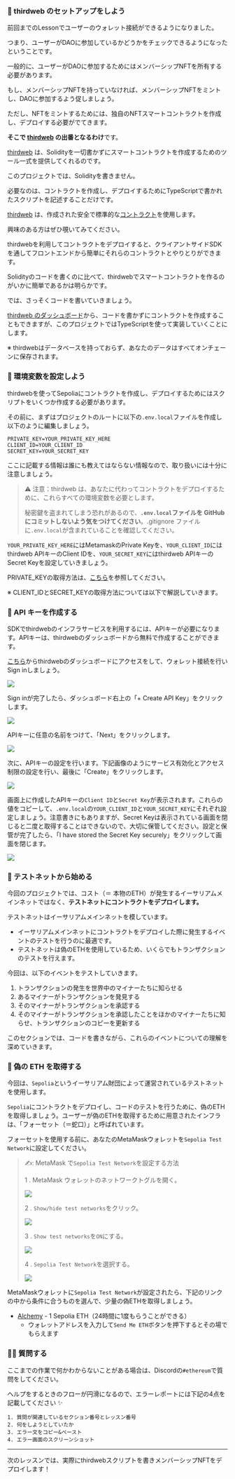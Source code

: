 ### 🍪 thirdweb のセットアップをしよう

前回までのLessonでユーザーのウォレット接続ができるようになりました。

つまり、ユーザーがDAOに参加しているかどうかをチェックできるようになったということです。

一般的に、ユーザーがDAOに参加するためにはメンバーシップNFTを所有する必要があります。

もし、メンバーシップNFTを持っていなければ、メンバーシップNFTをミントし、DAOに参加するよう促しましょう。

ただし、NFTをミントするためには、独自のNFTスマートコントラクトを作成し、デプロイする必要がでてきます。

**そこで [thirdweb](https://thirdweb.com/) の出番となるわけ**です。

[thirdweb](https://thirdweb.com/) は、Solidityを一切書かずにスマートコントラクトを作成するためのツール一式を提供してくれるのです。

このプロジェクトでは、Solidityを書きません。

必要なのは、コントラクトを作成し、デプロイするためにTypeScriptで書かれたスクリプトを記述することだけです。

[thirdweb](https://thirdweb.com/) は、作成された安全で標準的な[コントラクト](https://github.com/thirdweb-dev/contracts)を使用します。

興味のある方はぜひ覗いてみてください。

thirdwebを利用してコントラクトをデプロイすると、クライアントサイドSDKを通してフロントエンドから簡単にそれらのコントラクトとやりとりができます。

Solidityのコードを書くのに比べて、thirdwebでスマートコントラクトを作るのがいかに簡単であるかは明らかです。

では、さっそくコードを書いていきましょう。

[thirdweb のダッシュボード](https://thirdweb.com/dashboard)から、コードを書かずにコントラクトを作成することもできますが、このプロジェクトではTypeScriptを使って実装していくことにします。

※ thirdwebはデータベースを持っておらず、あなたのデータはすべてオンチェーンに保存されます。

### 📝 環境変数を設定しよう

thirdwebを使ってSepoliaにコントラクトを作成し、デプロイするためにはスクリプトをいくつか作成する必要があります。

その前に、まずはプロジェクトのルートに以下の`.env.local`ファイルを作成し以下のように編集しましょう。

```plaintext
PRIVATE_KEY=YOUR_PRIVATE_KEY_HERE
CLIENT_ID=YOUR_CLIENT_ID
SECRET_KEY=YOUR_SECRET_KEY
```

ここに記載する情報は誰にも教えてはならない情報なので、取り扱いには十分に注意しましょう。

> ⚠️ 注意：thirdweb は、あなたに代わってコントラクトをデプロイするために、これらすべての環境変数を必要とします。
>
> 秘密鍵を盗まれてしまう恐れがあるので、**`.env.local`ファイルを GitHub にコミットしないよう気をつけてください**。.gitignore ファイルに`.env.local`が含まれていることを確認してください。

`YOUR_PRIVATE_KEY_HERE`にはMetamaskのPrivate Keyを、`YOUR_CLIENT_ID`にはthirdweb APIキーのClient IDを、`YOUR_SECRET_KEY`にはthirdweb APIキーのSecret Keyを設定していきましょう。

PRIVATE_KEYの取得方法は、[こちら](https://metamask.zendesk.com/hc/en-us/articles/360015289632-How-to-Export-an-Account-Private-Key)を参照してください。

※ CLIENT_IDとSECRET_KEYの取得方法については以下で解説していきます。

### 🔑 API キーを作成する

SDKでthirdwebのインフラサービスを利用するには、APIキーが必要になります。APIキーは、thirdwebのダッシュボードから無料で作成することができます。

[こちら](https://thirdweb.com/dashboard/settings/api-keys)からthirdwebのダッシュボードにアクセスをして、ウォレット接続を行いSign inしましょう。

![](/images/ETH-DAO/section-2/2_1_1.png)

Sign inが完了したら、ダッシュボード右上の「+ Create API Key」をクリックします。

![](/images/ETH-DAO/section-2/2_1_2.png)

APIキーに任意の名前をつけて、「Next」をクリックします。

![](/images/ETH-DAO/section-2/2_1_3.png)

次に、APIキーの設定を行います。下記画像のようにサービス有効化とアクセス制限の設定を行い、最後に「Create」をクリックします。

![](/images/ETH-DAO/section-2/2_1_4.png)

画面上に作成したAPIキーの`Client ID`と`Secret Key`が表示されます。これらの値をコピーして、`.env.local`の`YOUR_CLIENT_ID`と`YOUR_SECRET_KEY`にそれぞれ設定しましょう。注意書きにもありますが、Secret Keyは表示されている画面を閉じると二度と取得することはできないので、大切に保管してください。設定と保管が完了したら、「I have stored the Secret Key securely」をクリックして画面を閉じます。

![](/images/ETH-DAO/section-2/2_1_5.png)

### 🐣 テストネットから始める

今回のプロジェクトでは、コスト（＝ 本物のETH）が発生するイーサリアムメインネットではなく、**テストネットにコントラクトをデプロイします。**

テストネットはイーサリアムメインネットを模しています。

- イーサリアムメインネットにコントラクトをデプロイした際に発生するイベントのテストを行うのに最適です。
- テストネットは偽のETHを使用しているため、いくらでもトランザクションのテストを行えます。

今回は、以下のイベントをテストしていきます。

1. トランザクションの発生を世界中のマイナーたちに知らせる
2. あるマイナーがトランザクションを発見する
3. そのマイナーがトランザクションを承認する
4. そのマイナーがトランザクションを承認したことをほかのマイナーたちに知らせ、トランザクションのコピーを更新する

このセクションでは、コードを書きながら、これらのイベントについての理解を深めていきます。

### 🚰 偽の ETH を取得する

今回は、`Sepolia`というイーサリアム財団によって運営されているテストネットを使用します。

`Sepolia`にコントラクトをデプロイし、コードのテストを行うために、偽のETHを取得しましょう。ユーザーが偽のETHを取得するために用意されたインフラは、「フォーセット（＝蛇口）」と呼ばれています。

フォーセットを使用する前に、あなたのMetaMaskウォレットを`Sepolia Test Network`に設定してください。

> ✍️: MetaMask で`Sepolia Test Network`を設定する方法
>
> 1 \. MetaMask ウォレットのネットワークトグルを開く。
>
> ![](/images/ETH-DAO/section-2/2_1_6.png)
>
> 2 \. `Show/hide test networks`をクリック。
>
> ![](/images/ETH-DAO/section-2/2_1_7.png)
>
> 3 \. `Show test networks`を`ON`にする。
>
> ![](/images/ETH-DAO/section-2/2_1_8.png)
>
> 4 \. `Sepolia Test Network`を選択する。
>
> ![](/images/ETH-DAO/section-2/2_1_9.png)

MetaMaskウォレットに`Sepolia Test Network`が設定されたら、下記のリンクの中から条件に合うものを選んで、少量の偽ETHを取得しましょう。

- [Alchemy](https://sepoliafaucet.com/) - 1 Sepolia ETH（24時間に1度もらうことができる）
  - ウォレットアドレスを入力して`Send Me ETH`ボタンを押下するとその場でもらえます

### 🙋‍♂️ 質問する

ここまでの作業で何かわからないことがある場合は、Discordの`#ethereum`で質問をしてください。

ヘルプをするときのフローが円滑になるので、エラーレポートには下記の4点を記載してください ✨

```
1. 質問が関連しているセクション番号とレッスン番号
2. 何をしようとしていたか
3. エラー文をコピー&ペースト
4. エラー画面のスクリーンショット
```

---

次のレッスンでは、実際にthirdwebスクリプトを書きメンバーシップNFTをデプロイします！
